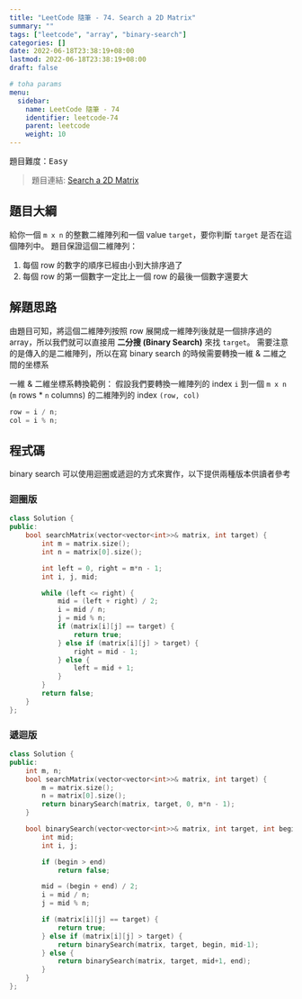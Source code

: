 ```yaml
---
title: "LeetCode 隨筆 - 74. Search a 2D Matrix"
summary: ""
tags: ["leetcode", "array", "binary-search"]
categories: []
date: 2022-06-18T23:38:19+08:00
lastmod: 2022-06-18T23:38:19+08:00
draft: false

# toha params
menu:
  sidebar:
    name: LeetCode 隨筆 - 74
    identifier: leetcode-74
    parent: leetcode
    weight: 10
---
```


題目難度：<kbd>Easy</kbd><br/>
> 題目連結: [Search a 2D Matrix](https://leetcode.com/problems/search-a-2d-matrix/)

## 題目大綱
給你一個 `m x n` 的整數二維陣列和一個 value `target`，要你判斷 `target` 是否在這個陣列中。
題目保證這個二維陣列：
1. 每個 row 的數字的順序已經由小到大排序過了
2. 每個 row 的第一個數字一定比上一個 row 的最後一個數字還要大

## 解題思路
由題目可知，將這個二維陣列按照 row 展開成一維陣列後就是一個排序過的 array，所以我們就可以直接用 **二分搜 (Binary Search)** 來找 `target`。
需要注意的是傳入的是二維陣列，所以在寫 binary search 的時候需要轉換一維 & 二維之間的坐標系

一維 & 二維坐標系轉換範例：
假設我們要轉換一維陣列的 index `i` 到一個 `m x n` (`m` rows * `n` columns) 的二維陣列的 index `(row, col)`
```c++
row = i / n;
col = i % n;
```

## 程式碼
binary search 可以使用迴圈或遞迴的方式來實作，以下提供兩種版本供讀者參考

### 迴圈版
```c++
class Solution {
public:
    bool searchMatrix(vector<vector<int>>& matrix, int target) {
        int m = matrix.size();
        int n = matrix[0].size();

        int left = 0, right = m*n - 1;
        int i, j, mid;

        while (left <= right) {
            mid = (left + right) / 2;
            i = mid / n;
            j = mid % n;
            if (matrix[i][j] == target) {
                return true;
            } else if (matrix[i][j] > target) {
                right = mid - 1;
            } else {
                left = mid + 1;
            }
        }
        return false;
    }
};
```

### 遞迴版
```c++
class Solution {
public:
    int m, n;
    bool searchMatrix(vector<vector<int>>& matrix, int target) {
        m = matrix.size();
        n = matrix[0].size();
        return binarySearch(matrix, target, 0, m*n - 1);
    }

    bool binarySearch(vector<vector<int>>& matrix, int target, int begin, int end) {
        int mid;
        int i, j;

        if (begin > end)
            return false;

        mid = (begin + end) / 2;
        i = mid / n;
        j = mid % n;

        if (matrix[i][j] == target) {
            return true;
        } else if (matrix[i][j] > target) {
            return binarySearch(matrix, target, begin, mid-1);
        } else {
            return binarySearch(matrix, target, mid+1, end);
        }
    }
};
```
